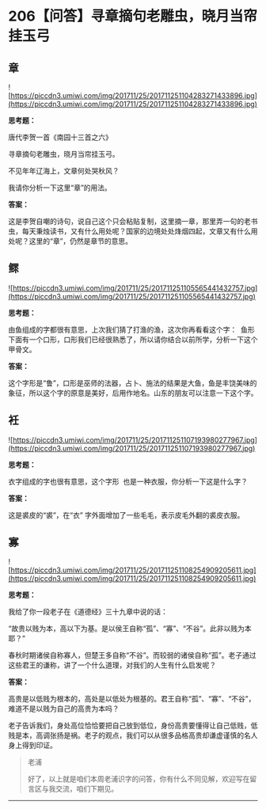 # 206【问答】寻章摘句老雕虫，晓月当帘挂玉弓

## 章

![https://piccdn3.umiwi.com/img/201711/25/201711251104283271433896.jpg](https://piccdn3.umiwi.com/img/201711/25/201711251104283271433896.jpg)

 **思考题：**

唐代李贺一首《南园十三首之六》

寻章摘句老雕虫，晓月当帘挂玉弓。

不见年年辽海上，文章何处哭秋风？

我请你分析一下这里“章”的用法。

 **答案：**

这是李贺自嘲的诗句，说自己这个只会粘贴复制，这里摘一章，那里弄一句的老书虫，每天秉烛读书，又有什么用处呢？国家的边境处处烽烟四起，文章又有什么用处呢？这里的“章”，仍然是章节的意思。

## 鳏

![https://piccdn3.umiwi.com/img/201711/25/201711251105565441432757.jpg](https://piccdn3.umiwi.com/img/201711/25/201711251105565441432757.jpg)

 **思考题：**

由鱼组成的字都很有意思，上次我们猜了打渔的渔，这次你再看看这个字：  鱼形下面有一个口形，口形我们已经很熟悉了，所以请你结合以前所学，分析一下这个甲骨文。

 **答案：**

这个字形是“鲁”，口形是巫师的法器，占卜、施法的结果是大鱼，鱼是丰饶美味的象征，所以这个字的原意是美好，后用作地名。山东的朋友可以注意一下这个字。

## 衽

![https://piccdn3.umiwi.com/img/201711/25/201711251107193980277967.jpg](https://piccdn3.umiwi.com/img/201711/25/201711251107193980277967.jpg)

 **思考题：**

衣字组成的字也很有意思，这个字形  也是一种衣服，你分析一下这是什么字？

 **答案：**

这是裘皮的“裘”，在“衣” 字外面增加了一些毛毛，表示皮毛外翻的裘皮衣服。

## 寡

![https://piccdn3.umiwi.com/img/201711/25/201711251108254909205611.jpg](https://piccdn3.umiwi.com/img/201711/25/201711251108254909205611.jpg)

 **思考题：**

我给了你一段老子在《道德经》三十九章中说的话：

“故贵以贱为本，高以下为基。是以侯王自称“孤”、“寡”、“不谷”。此非以贱为本耶？”

春秋时期诸侯自称寡人，但楚王多自称“不谷”。而较弱的诸侯自称“孤”。老子通过这些君王的谦称，讲了一个什么道理，对我们的人生有什么启发呢？

 **答案：**

高贵是以低贱为根本的，高处是以低处为根基的。君王自称“孤”、“寡”、“不谷”，难道不是以贱为自己的高贵为本吗？

老子告诉我们，身处高位恰恰要把自己放到低位，身份高贵要懂得让自己低贱，低贱是本，高调张扬是祸。老子的观点，我们可以从很多品格高贵却谦虚谨慎的名人身上得到印证。

> 老浦
> 
> 好了，以上就是咱们本周老浦识字的问答，你有什么不同见解，欢迎写在留言区与我交流，咱们下期见。

---
